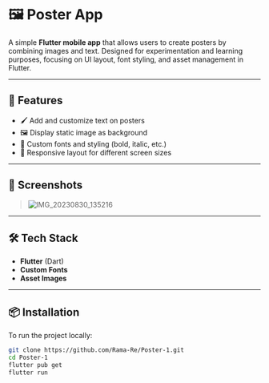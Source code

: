 # 🖼️ Poster App

A simple **Flutter mobile app** that allows users to create posters by combining images and text. Designed for experimentation and learning purposes, focusing on UI layout, font styling, and asset management in Flutter.

---

## 🚀 Features

- 🖌️ Add and customize text on posters
- 🖼️ Display static image as background
- 🎨 Custom fonts and styling (bold, italic, etc.)
- 📱 Responsive layout for different screen sizes

---

## 📸 Screenshots

> ![IMG_20230830_135216](https://github.com/user-attachments/assets/6670ebd2-b570-4636-a9bb-6ee14dbfe6ef)



---

## 🛠️ Tech Stack

- **Flutter** (Dart)
- **Custom Fonts**
- **Asset Images**

---

## 📦 Installation

To run the project locally:

```bash
git clone https://github.com/Rama-Re/Poster-1.git
cd Poster-1
flutter pub get
flutter run
